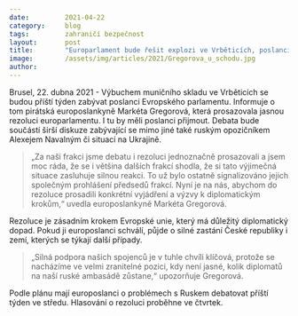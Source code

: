 ```yaml
---
date:         2021-04-22
category:     blog
tags:         zahraničí bezpečnost
layout:       post
title:        "Europarlament bude řešit explozi ve Vrběticích, poslanci plánují rezoluci"
image:        /assets/img/articles/2021/Gregorova_u_schodu.jpg
author:       
---
```



Brusel, 22. dubna 2021 - Výbuchem muničního skladu ve Vrběticích se budou příští týden zabývat poslanci Evropského parlamentu. Informuje o tom pirátská europoslankyně Markéta Gregorová, která prosazovala jasnou rezoluci europarlamentu. I tu by měli poslanci přijmout. Debata bude součástí širší diskuze zabývající se mimo jiné také ruským opozičníkem Alexejem Navalným či situací na Ukrajině.

> „Za naši frakci jsme debatu i rezoluci jednoznačně prosazovali a jsem moc ráda, že se i většina dalších frakcí shodla, že si tato výjimečná situace zasluhuje silnou reakci. To už bylo ostatně signalizováno jejich společným prohlášení předsedů frakcí. Nyní je na nás, abychom do rezoluce prosadili konkrétní vyjádření a výzvy k diplomatickým krokům,“ uvedla europoslankyně Markéta Gregorová.

Rezoluce je zásadním krokem Evropské unie, který má důležitý diplomatický dopad. Pokud ji europoslanci schválí, půjde o silné zastání České republiky i zemí, kterých se týkají další případy. 

> „Silná podpora našich spojenců je v tuhle chvíli klíčová, protože se nacházíme ve velmi zranitelné pozici, kdy není jasné, kolik diplomatů na naší ruské ambasádě zůstane,“ upozorňuje Gregorová.

Podle plánu mají europoslanci o problémech s Ruskem debatovat příští týden ve středu. Hlasování o rezoluci proběhne ve čtvrtek.
